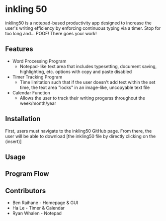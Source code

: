 # inkling 50
inkling50 is a notepad-based productivity app designed to increase the user's writing efficiency by enforcing continuous typing via a timer. Stop for too long and... POOF! There goes your work! 

## Features
- Word Processing Program
  - Notepad-like text area that includes typesetting, document saving, highlighting, etc. options with copy and paste disabled
- Timer Tracking Program
  - Time limitation such that if the user doesn't add text within the set time, the text area "locks" in an image-like, uncopyable text file
- Calendar Function
  - Allows the user to track their writing progerss throughout the week/month/year

## Installation
First, users must navigate to the inkling50 GitHub page. From there, the user will be able to download [the inkling50 file by directly clicking on the (insert)]


## Usage


## Program Flow

## Contributors
- Ben Raihane - Homepage & GUI
- Ha Le - Timer & Calendar
- Ryan Whalen - Notepad
